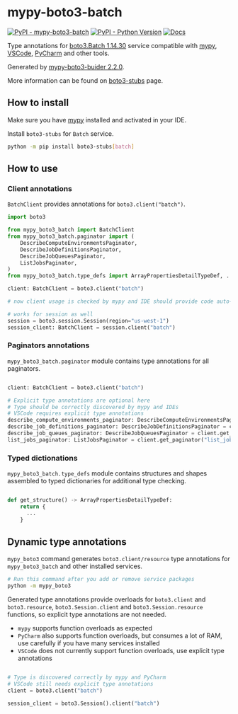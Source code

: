 # mypy-boto3-batch

[![PyPI - mypy-boto3-batch](https://img.shields.io/pypi/v/mypy-boto3-batch.svg?color=blue)](https://pypi.org/project/mypy-boto3-batch)
[![PyPI - Python Version](https://img.shields.io/pypi/pyversions/mypy-boto3-batch.svg?color=blue)](https://pypi.org/project/mypy-boto3-batch)
[![Docs](https://img.shields.io/readthedocs/mypy-boto3-builder.svg?color=blue)](https://mypy-boto3-builder.readthedocs.io/)

Type annotations for
[boto3.Batch 1.14.30](https://boto3.amazonaws.com/v1/documentation/api/1.14.30/reference/services/batch.html#Batch) service
compatible with [mypy](https://github.com/python/mypy), [VSCode](https://code.visualstudio.com/),
[PyCharm](https://www.jetbrains.com/pycharm/) and other tools.

Generated by [mypy-boto3-buider 2.2.0](https://github.com/vemel/mypy_boto3_builder).

More information can be found on [boto3-stubs](https://pypi.org/project/boto3-stubs/) page.

## How to install

Make sure you have [mypy](https://github.com/python/mypy) installed and activated in your IDE.

Install `boto3-stubs` for `Batch` service.

```bash
python -m pip install boto3-stubs[batch]
```

## How to use

### Client annotations

`BatchClient` provides annotations for `boto3.client("batch")`.

```python
import boto3

from mypy_boto3_batch import BatchClient
from mypy_boto3_batch.paginator import (
    DescribeComputeEnvironmentsPaginator,
    DescribeJobDefinitionsPaginator,
    DescribeJobQueuesPaginator,
    ListJobsPaginator,
)
from mypy_boto3_batch.type_defs import ArrayPropertiesDetailTypeDef, ...

client: BatchClient = boto3.client("batch")

# now client usage is checked by mypy and IDE should provide code auto-complete

# works for session as well
session = boto3.session.Session(region="us-west-1")
session_client: BatchClient = session.client("batch")
```

### Paginators annotations

`mypy_boto3_batch.paginator` module contains type annotations for all paginators.

```python

client: BatchClient = boto3.client("batch")

# Explicit type annotations are optional here
# Type should be correctly discovered by mypy and IDEs
# VSCode requires explicit type annotations
describe_compute_environments_paginator: DescribeComputeEnvironmentsPaginator = client.get_paginator("describe_compute_environments")
describe_job_definitions_paginator: DescribeJobDefinitionsPaginator = client.get_paginator("describe_job_definitions")
describe_job_queues_paginator: DescribeJobQueuesPaginator = client.get_paginator("describe_job_queues")
list_jobs_paginator: ListJobsPaginator = client.get_paginator("list_jobs")
```







### Typed dictionations

`mypy_boto3_batch.type_defs` module contains structures and shapes assembled
to typed dictionaries for additional type checking.

```python

def get_structure() -> ArrayPropertiesDetailTypeDef:
    return {
      ...
    }
```


## Dynamic type annotations

`mypy_boto3` command generates `boto3.client/resource` type annotations for
`mypy_boto3_batch` and other installed services.

```bash
# Run this command after you add or remove service packages
python -m mypy_boto3
```

Generated type annotations provide overloads for `boto3.client` and `boto3.resource`,
`boto3.Session.client` and `boto3.Session.resource` functions,
so explicit type annotations are not needed.

- `mypy` supports function overloads as expected
- `PyCharm` also supports function overloads, but consumes a lot of RAM, use carefully if you have many services installed
- `VSCode` does not currently support function overloads, use explicit type annotations

```python

# Type is discovered correctly by mypy and PyCharm
# VSCode still needs explicit type annotations
client = boto3.client("batch")

session_client = boto3.Session().client("batch")
```
